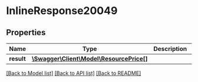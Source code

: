 # InlineResponse20049

## Properties
Name | Type | Description | Notes
------------ | ------------- | ------------- | -------------
**result** | [**\Swagger\Client\Model\ResourcePrice[]**](ResourcePrice.md) |  | [optional] 

[[Back to Model list]](../README.md#documentation-for-models) [[Back to API list]](../README.md#documentation-for-api-endpoints) [[Back to README]](../README.md)


